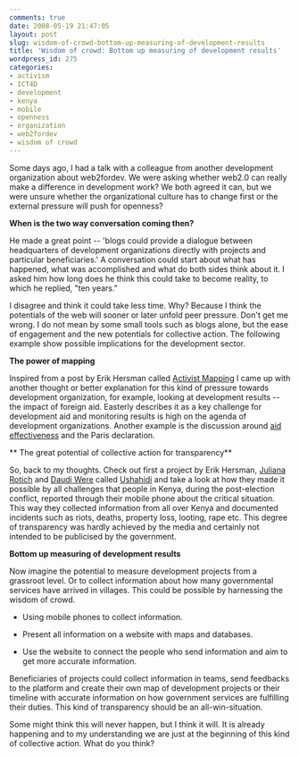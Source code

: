 ```yaml
---
comments: true
date: 2008-05-19 21:47:05
layout: post
slug: wisdom-of-crowd-bottom-up-measuring-of-development-results
title: 'Wisdom of crowd: Bottom up measuring of development results'
wordpress_id: 275
categories:
- activism
- ICT4D
- development
- kenya
- mobile
- openness
- organization
- web2fordev
- wisdom of crowd
---
```


Some days ago, I had a talk with a colleague from another development organization about web2fordev. We were asking whether web2.0 can really make a difference in development work? We both agreed it can, but we were unsure whether the organizational culture has to change first or the external pressure will push for openness?

**When is the two way conversation coming then?**

He made a great point -- 'blogs could provide a dialogue between headquarters of development organizations directly with projects and particular beneficiaries.' A conversation could start about what has happened, what was accomplished and what do both sides think about it. I asked him how long does he think this could take to become reality, to which he replied, "ten years."

I disagree and think it could take less time. Why? Because I think the potentials of the web will sooner or later unfold peer pressure. Don't get me wrong. I do not mean by some small tools such as blogs alone, but the ease of engagement and the new potentials for collective action. The following example show possible implications for the development sector.

**The power of mapping**

Inspired from a post by Erik Hersman called [Activist Mapping](http://whiteafrican.com/?p=1016) I came up with another thought or better explanation for this kind of pressure towards development organization, for example, looking at development results -- the impact of foreign aid. Easterly describes it as a key challenge for development aid and monitoring results is high on the agenda of development organizations. Another example is the discussion around [aid effectiveness](http://en.wikipedia.org/wiki/Aid_effectiveness) and the Paris declaration.

** The great potential of collective action for transparency**

So, back to my thoughts. Check out first a project by Erik Hersman, [Juliana Rotich](http://www.afromusing.com) and [Daudi Were](http://www.mentalacrobatics.com/think/) called [Ushahidi](http://www.ushahidi.com/) and take a look at how they made it possible by all challenges that people in Kenya, during the post-election conflict, reported through their mobile phone about the critical situation. This way they collected information from all over Kenya and documented incidents such as riots, deaths, property loss, looting, rape etc.  This degree of transparency was hardly achieved by the media and certainly not intended to be publicised by the government.

**Bottom up measuring of development results**

Now imagine the potential to measure development projects from a grassroot level. Or to collect information about how many governmental services have arrived in villages. This could be possible by harnessing the wisdom of crowd.



	
  * Using mobile phones to collect information.

	
  * Present all information on a website with maps and databases.

	
  * Use the website to connect the people who send information and aim to get more accurate information.


Beneficiaries of projects could collect information in teams, send feedbacks to the platform and create their own map of development projects or their timeline with accurate information on how government services are fulfilling their duties.  This kind of transparency should be an all-win-situation.

Some might think this will never happen, but I think it will. It is already happening and to my understanding we are just at the beginning of this kind of collective action. What do you think?
